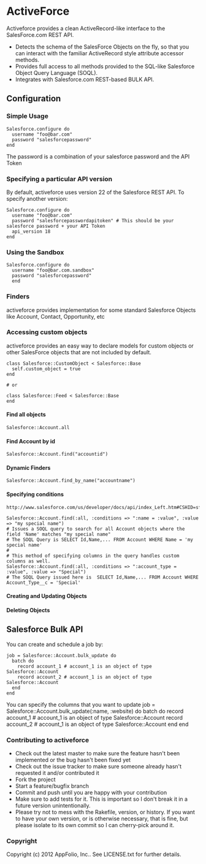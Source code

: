# ActiveForce

Activeforce provides a clean ActiveRecord-like interface to the SalesForce.com REST API.

* Detects the schema of the SalesForce Objects on the fly, so that you can interact with the familiar ActiveRecord style attribute accessor methods.
* Provides full access to all methods provided to the SQL-like Salesforce Object Query Language (SOQL).
* Integrates with Salesforce.com REST-based BULK API.

## Configuration

### Simple Usage
    Salesforce.configure do
      username "foo@bar.com"
      password "salesforcepassword"
    end
  
The password is a combination of your salesforce password and the API Token

### Specifying a particular API version

By default, activeforce uses version 22 of the Salesforce REST API. To specify another version:

    Salesforce.configure do
      username "foo@bar.com"
      password "salesforcepasswordapitoken" # This should be your salesforce password + your API Token
      api_version 18
    end

### Using the Sandbox
    Salesforce.configure do
      username "foo@bar.com.sandbox"
      password "salesforcepassword"
      end

### Finders

activeforce provides implementation for some standard Salesforce Objects like Account, Contact, Opportunity, etc

### Accessing custom objects

activeforce provides an easy way to declare models for custom objects or other SalesForce objects that are not included by default.

    class Salesforce::CustomObject < Salesforce::Base
      self.custom_object = true
    end
    
    # or 
    
    class Salesforce::Feed < Salesforce::Base
    end
    

#### Find all objects
    Salesforce::Account.all
  
#### Find Account by id
    Salesforce::Account.find("accountid")
  
#### Dynamic Finders
    Salesforce::Account.find_by_name("accountname")
  
#### Specifying conditions

    http://www.salesforce.com/us/developer/docs/api/index_Left.htm#CSHID=sforce_api_calls_soql.htm|StartTopic=Content%2Fsforce_api_calls_soql.htm|SkinName=webhelp
    
    Salesforce::Account.find(:all, :conditions => ":name = :value", :value => "my special name") 
    # Issues a SOQL query to search for all Account objects where the field 'Name' matches "my special name"
    # The SOQL Query is SELECT Id,Name,... FROM Account WHERE Name = 'my special name'
    #
    # This method of specifying columns in the query handles custom columns as well.
    Salesforce::Account.find(:all, :conditions => ":account_type = :value", :value => "Special")
    # The SOQL Query issued here is  SELECT Id,Name,... FROM Account WHERE Account_Type__c = 'Special'
    
#### Creating and Updating Objects

#### Deleting Objects

## Salesforce Bulk API

You can create and schedule a job by:
    
    job = Salesforce::Account.bulk_update do
      batch do
        record account_1 # account_1 is an object of type Salesforce::Account
        record account_2 # account_1 is an object of type Salesforce::Account
      end
    end

You can specify the columns that you want to update
    job = Salesforce::Account.bulk_update(:name, :website) do
      batch do
        record account_1 # account_1 is an object of type Salesforce::Account
        record account_2 # account_1 is an object of type Salesforce::Account
      end
    end
    

    

### Contributing to activeforce
 
* Check out the latest master to make sure the feature hasn't been implemented or the bug hasn't been fixed yet
* Check out the issue tracker to make sure someone already hasn't requested it and/or contributed it
* Fork the project
* Start a feature/bugfix branch
* Commit and push until you are happy with your contribution
* Make sure to add tests for it. This is important so I don't break it in a future version unintentionally.
* Please try not to mess with the Rakefile, version, or history. If you want to have your own version, or is otherwise necessary, that is fine, but please isolate to its own commit so I can cherry-pick around it.

### Copyright

Copyright (c) 2012 AppFolio, Inc.. See LICENSE.txt for further details.
